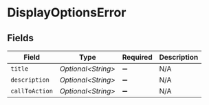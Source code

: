 # DisplayOptionsError


## Fields

| Field               | Type                | Required            | Description         |
| ------------------- | ------------------- | ------------------- | ------------------- |
| `title`             | *Optional\<String>* | :heavy_minus_sign:  | N/A                 |
| `description`       | *Optional\<String>* | :heavy_minus_sign:  | N/A                 |
| `callToAction`      | *Optional\<String>* | :heavy_minus_sign:  | N/A                 |